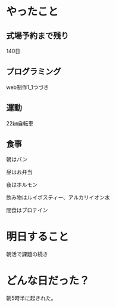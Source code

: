 # やったこと

## 式場予約まで残り

140日

## プログラミング

web制作1_1つづき

## 運動

22㎞自転車

## 食事

朝はパン

昼はお弁当

夜はホルモン

飲み物はルイボスティー、アルカリイオン水

間食はプロテイン

# 明日すること

朝活で課題の続き

# どんな日だった？

朝5時半に起きれた。
